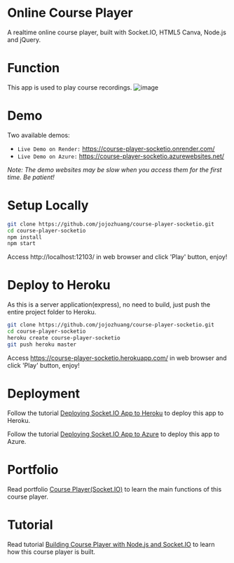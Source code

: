 # Online Course Player

A realtime online course player, built with Socket.IO, HTML5 Canva, Node.js and jQuery.

# Function

This app is used to play course recordings.
![image](/public/player.png)

# Demo

Two available demos:

- `Live Demo on Render:` <a href="https://course-player-socketio.onrender.com/" target="\_blank">https://course-player-socketio.onrender.com/</a>
- `Live Demo on Azure:` <a href="https://course-player-socketio.azurewebsites.net/" target="\_blank">https://course-player-socketio.azurewebsites.net/</a>

_Note: The demo websites may be slow when you access them for the first time. Be patient!_

# Setup Locally

```bash
git clone https://github.com/jojozhuang/course-player-socketio.git
cd course-player-socketio
npm install
npm start
```

Access http://localhost:12103/ in web browser and click 'Play' button, enjoy!

# Deploy to Heroku

As this is a server application(express), no need to build, just push the entire project folder to Heroku.

```bash
git clone https://github.com/jojozhuang/course-player-socketio.git
cd course-player-socketio
heroku create course-player-socketio
git push heroku master
```

Access https://course-player-socketio.herokuapp.com/ in web browser and click 'Play' button, enjoy!

# Deployment

Follow the tutorial [Deploying Socket.IO App to Heroku](https://jojozhuang.github.io/tutorial/deploying-socketio-app-to-heroku) to deploy this app to Heroku.

Follow the tutorial [Deploying Socket.IO App to Azure](https://jojozhuang.github.io/tutorial/deploying-socketio-app-to-azure) to deploy this app to Azure.

# Portfolio

Read portfolio [Course Player(Socket.IO)](https://jojozhuang.github.io/project/course-player-socketio) to learn the main functions of this course player.

# Tutorial

Read tutorial [Building Course Player with Node.js and Socket.IO](https://jojozhuang.github.io/tutorial/building-course-player-with-nodejs-and-socketio) to learn how this course player is built.
